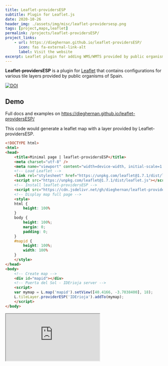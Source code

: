 ```yaml
---
title: Leaflet-providersESP
subtitle: Plugin for Leaflet.js
date: 2020-10-26
header_img: ./assets/img/misc/leaflet-providersesp.png
tags: [project,maps,leaflet]
permalink: /projects/leaflet-providersESP/
project_links:
    - url: https://dieghernan.github.io/leaflet-providersESP/
      icon: fas fa-external-link-alt
      label: Visit the website
excerpt: Leaflet plugin for adding WMS/WMTS provided by public organisms of Spain.
---
```


**Leaflet-providersESP** is a plugin for [Leaflet](https://leafletjs.com/) that contains configurations for various tile layers provided by public organisms of Spain.

[![DOI](https://zenodo.org/badge/DOI/10.5281/zenodo.4318010.svg)](https://doi.org/10.5281/zenodo.4318010)


## Demo

Full docs and examples on <https://dieghernan.github.io/leaflet-providersESP/>


This code would generate a leaflet map with a layer provided by Leaflet-providersESP.

```html
<!DOCTYPE html>
<html>
<head>
	<title>Minimal page | leaflet-providersESP</title>
	<meta charset="utf-8" />
	<meta name="viewport" content="width=device-width, initial-scale=1.0">
	<!-- Load Leaflet -->
	<link rel="stylesheet" href="https://unpkg.com/leaflet@1.7.1/dist/leaflet.css" />
	<script src="https://unpkg.com/leaflet@1.7.1/dist/leaflet.js"></script>
	<!-- Install leaflet-providersESP -->
	<script src="https://cdn.jsdelivr.net/gh/dieghernan/leaflet-providersESP/dist/leaflet-providersESP.min.js"></script>
	<!-- Display map full page -->
	<style>
	html {
		height: 100%
	}
	body {
		height: 100%;
		margin: 0;
		padding: 0;
	}
	#mapid {
		height: 100%;
		width: 100%
	}
	</style>
</head>
<body>
	<!-- Create map -->
	<div id="mapid"></div>
	<!-- Puerta del Sol - IDErioja server -->
	<script>
	var mymap = L.map('mapid').setView([40.4166, -3.7038400], 18);
	L.tileLayer.providerESP('IDErioja').addTo(mymap);
	</script>
</body>
```

<div class="embed-responsive embed-responsive-4by3 my-2 chulapa-rounded-lg border border-primary">
  <iframe class="embed-responsive-item" src="https://dieghernan.github.io/leaflet-providersESP/demo/minimal" allowfullscreen loading="lazy"></iframe>
</div>

